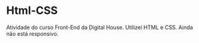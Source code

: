 # Html-CSS
Atividade do curso Front-End da Digital House.
Utilizei HTML e CSS. Ainda não está responsivo.
